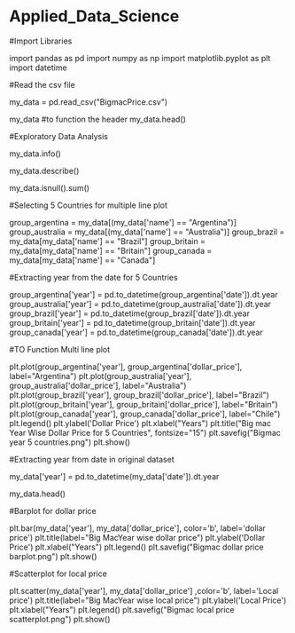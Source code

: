 # Applied_Data_Science
#Import Libraries


import pandas as pd
import numpy as np
import matplotlib.pyplot as plt
import datetime

#Read the csv file

my_data = pd.read_csv("BigmacPrice.csv")

my_data 
#to function the header
my_data.head()

#Exploratory Data Analysis

my_data.info()

my_data.describe()

my_data.isnull().sum()

#Selecting 5 Countries for multiple line plot

group_argentina = my_data[(my_data['name'] == "Argentina")]
group_australia = my_data[(my_data['name'] == "Australia")] 
group_brazil = my_data[my_data['name'] == "Brazil"]
group_britain = my_data[my_data['name'] == "Britain"]
group_canada = my_data[my_data['name'] == "Canada"]

#Extracting year from the date for 5 Countries

group_argentina['year'] = pd.to_datetime(group_argentina['date']).dt.year
group_australia['year'] = pd.to_datetime(group_australia['date']).dt.year
group_brazil['year'] = pd.to_datetime(group_brazil['date']).dt.year
group_britain['year'] = pd.to_datetime(group_britain['date']).dt.year
group_canada['year'] = pd.to_datetime(group_canada['date']).dt.year

#TO Function Multi line plot

plt.plot(group_argentina['year'], group_argentina['dollar_price'], label="Argentina")
plt.plot(group_australia['year'], group_australia['dollar_price'], label="Australia")
plt.plot(group_brazil['year'], group_brazil['dollar_price'], label="Brazil")
plt.plot(group_britain['year'], group_britain['dollar_price'], label="Britain")
plt.plot(group_canada['year'], group_canada['dollar_price'], label="Chile")
plt.legend()
plt.ylabel('Dollar Price')
plt.xlabel("Years")
plt.title("Big mac Year Wise Dollar Price for 5 Countries", fontsize="15")
plt.savefig("Bigmac year 5 countries.png")
plt.show()

#Extracting year from date in original dataset

my_data['year'] = pd.to_datetime(my_data['date']).dt.year

my_data.head()

#Barplot for dollar price

plt.bar(my_data['year'], my_data['dollar_price'], color='b', label='dollar price')
plt.title(label="Big MacYear wise dollar price")
plt.ylabel('Dollar Price')
plt.xlabel("Years")
plt.legend()
plt.savefig("Bigmac dollar price barplot.png")
plt.show()


#Scatterplot for local price

plt.scatter(my_data['year'], my_data['dollar_price'] ,color='b', label='Local price')
plt.title(label="Big MacYear wise local price")
plt.ylabel('Local Price')
plt.xlabel("Years")
plt.legend()
plt.savefig("Bigmac local price scatterplot.png")
plt.show()


